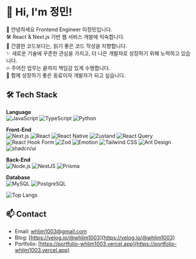 # 👋 Hi, I'm 정민!

👋 안녕하세요 Frontend Engineer 이정민입니다.<br/>
🛠️ React & Next.js 기반 웹 서비스 개발에 익숙합니다.<br/>
📝 간결한 코드보다는, 읽기 좋은 코드 작성을 지향합니다.<br/>
✨ 새로운 기술에 꾸준한 관심을 가지고, 더 나은 개발자로 성장하기 위해 노력하고 있습니다.<br/>
🔥 주어진 업무는 끝까지 책임감 있게 수행합니다.<br/>
🤝 함께 성장하기 좋은 동료이자 개발자가 되고 싶습니다.<br/>

## 🛠 Tech Stack

**Language**  
![JavaScript](https://img.shields.io/badge/JavaScript-F7DF1E?style=flat&logo=javascript&logoColor=black)
![TypeScript](https://img.shields.io/badge/TypeScript-3178C6?style=flat&logo=typescript&logoColor=white)
![Python](https://img.shields.io/badge/Python-3776AB?style=flat&logo=python&logoColor=white)

**Front-End**  
![Next.js](https://img.shields.io/badge/Next.js-000000?style=flat&logo=nextdotjs&logoColor=white)
![React](https://img.shields.io/badge/React-61DAFB?style=flat&logo=react&logoColor=black)
![React Native](https://img.shields.io/badge/React--Native-61DAFB?style=flat&logo=react&logoColor=black)
![Zustand](https://img.shields.io/badge/Zustand-000000?style=flat&logo=z&logoColor=white)
![React Query](https://img.shields.io/badge/React--Query-FF4154?style=flat&logo=reactquery&logoColor=white)
![React Hook Form](https://img.shields.io/badge/React--Hook--Form-EC5990?style=flat&logo=reacthookform&logoColor=white)
![Zod](https://img.shields.io/badge/Zod-3E9F7B?style=flat)
![Emotion](https://img.shields.io/badge/Emotion-C76494?style=flat)
![Tailwind CSS](https://img.shields.io/badge/Tailwind_CSS-38B2AC?style=flat&logo=tailwindcss&logoColor=white)
![Ant Design](https://img.shields.io/badge/Ant--Design-0170FE?style=flat&logo=antdesign&logoColor=white)
![shadcn/ui](https://img.shields.io/badge/shadcn%2Fui-000000?style=flat&logo=radixui&logoColor=white)

**Back-End**  
![Node.js](https://img.shields.io/badge/Node.js-339933?style=flat&logo=node.js&logoColor=white)
![NestJS](https://img.shields.io/badge/NestJS-E0234E?style=flat&logo=nestjs&logoColor=white)
![Prisma](https://img.shields.io/badge/Prisma-2D3748?style=flat&logo=prisma&logoColor=white)

**Database**  
![MySQL](https://img.shields.io/badge/MySQL-4479A1?style=flat&logo=mysql&logoColor=white)
![PostgreSQL](https://img.shields.io/badge/PostgreSQL-4169E1?style=flat&logo=postgresql&logoColor=white)

![Top Langs](https://github-readme-stats.vercel.app/api/top-langs/?username=anuraghazra&layout=compact)

## 📫 Contact

- Email: whljm1003@gmail.com
- Blog: [https://velog.io/@whljm1003](https://velog.io/@whljm1003)
- Portfolio: [https://portfolio-whljm1003.vercel.app](https://portfolio-whljm1003.vercel.app)
